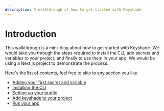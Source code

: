 ```yaml
---
description: A walkthrough of how to get started with Keyshade
---
```


# Introduction

This walkthrough is a mini-blog about how to get started with Keyshade. We would take you through the steps required to install the CLI, add secrets and variables to your project, and finally to use them in your app. We would be using a Next.js project to demonstrate the process.

Here's the list of contents, feel free to skip to any section you like.

- [Adding your first secret and variable](adding-your-first-secret-and-variable.md)
- [Installing the CLI](installing-the-cli.md)
- [Setting up your profile](setting-up-your-profile.md)
- [Add keyshade to your project](add-keyshade-to-your-project.md)
- [Run your app](run-your-app.md)

